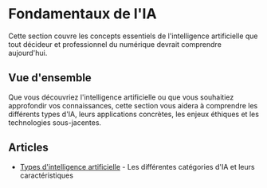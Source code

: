 # Fondamentaux de l'IA

Cette section couvre les concepts essentiels de l'intelligence artificielle que tout décideur et professionnel du numérique devrait comprendre aujourd'hui.

## Vue d'ensemble

Que vous découvriez l'intelligence artificielle ou que vous souhaitiez approfondir vos connaissances, cette section vous aidera à comprendre les différents types d'IA, leurs applications concrètes, les enjeux éthiques et les technologies sous-jacentes.

## Articles

- [Types d'intelligence artificielle](types-ia.md) - Les différentes catégories d'IA et leurs caractéristiques
